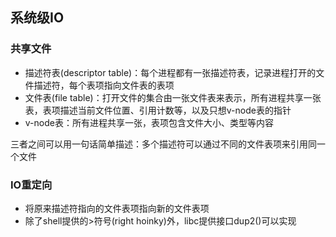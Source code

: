 ## 系统级IO

### 共享文件
* 描述符表(descriptor table)：每个进程都有一张描述符表，记录进程打开的文件描述符，每个表项指向文件表的表项
* 文件表(file table)：打开文件的集合由一张文件表来表示，所有进程共享一张表，表项描述当前文件位置、引用计数等，以及只想v-node表的指针
* v-node表：所有进程共享一张，表项包含文件大小、类型等内容

三者之间可以用一句话简单描述：多个描述符可以通过不同的文件表项来引用同一个文件

### IO重定向
* 将原来描述符指向的文件表项指向新的文件表项
* 除了shell提供的>符号(right hoinky)外，libc提供接口dup2()可以实现